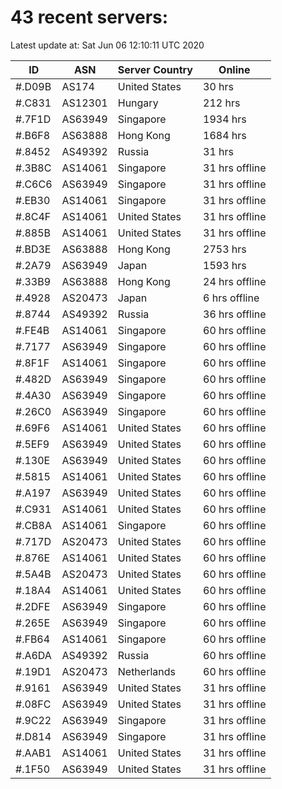 # 43 recent servers:

Latest update at: Sat Jun 06 12:10:11 UTC 2020

| ID | ASN | Server Country | Online |
| -- | --- | -------------- | ------ |
| #.D09B | AS174 | United States | 30 hrs |
| #.C831 | AS12301 | Hungary | 212 hrs |
| #.7F1D | AS63949 | Singapore | 1934 hrs |
| #.B6F8 | AS63888 | Hong Kong | 1684 hrs |
| #.8452 | AS49392 | Russia | 31 hrs |
| #.3B8C | AS14061 | Singapore | 31 hrs offline |
| #.C6C6 | AS63949 | Singapore | 31 hrs offline |
| #.EB30 | AS14061 | Singapore | 31 hrs offline |
| #.8C4F | AS14061 | United States | 31 hrs offline |
| #.885B | AS14061 | United States | 31 hrs offline |
| #.BD3E | AS63888 | Hong Kong | 2753 hrs |
| #.2A79 | AS63949 | Japan | 1593 hrs |
| #.33B9 | AS63888 | Hong Kong | 24 hrs offline |
| #.4928 | AS20473 | Japan | 6 hrs offline |
| #.8744 | AS49392 | Russia | 36 hrs offline |
| #.FE4B | AS14061 | Singapore | 60 hrs offline |
| #.7177 | AS63949 | Singapore | 60 hrs offline |
| #.8F1F | AS14061 | Singapore | 60 hrs offline |
| #.482D | AS63949 | Singapore | 60 hrs offline |
| #.4A30 | AS63949 | Singapore | 60 hrs offline |
| #.26C0 | AS63949 | Singapore | 60 hrs offline |
| #.69F6 | AS14061 | United States | 60 hrs offline |
| #.5EF9 | AS63949 | United States | 60 hrs offline |
| #.130E | AS63949 | United States | 60 hrs offline |
| #.5815 | AS14061 | United States | 60 hrs offline |
| #.A197 | AS63949 | United States | 60 hrs offline |
| #.C931 | AS14061 | United States | 60 hrs offline |
| #.CB8A | AS14061 | Singapore | 60 hrs offline |
| #.717D | AS20473 | United States | 60 hrs offline |
| #.876E | AS14061 | United States | 60 hrs offline |
| #.5A4B | AS20473 | United States | 60 hrs offline |
| #.18A4 | AS14061 | United States | 60 hrs offline |
| #.2DFE | AS63949 | Singapore | 60 hrs offline |
| #.265E | AS63949 | Singapore | 60 hrs offline |
| #.FB64 | AS14061 | Singapore | 60 hrs offline |
| #.A6DA | AS49392 | Russia | 60 hrs offline |
| #.19D1 | AS20473 | Netherlands | 60 hrs offline |
| #.9161 | AS63949 | United States | 31 hrs offline |
| #.08FC | AS63949 | United States | 31 hrs offline |
| #.9C22 | AS63949 | Singapore | 31 hrs offline |
| #.D814 | AS63949 | Singapore | 31 hrs offline |
| #.AAB1 | AS14061 | United States | 31 hrs offline |
| #.1F50 | AS63949 | United States | 31 hrs offline |

